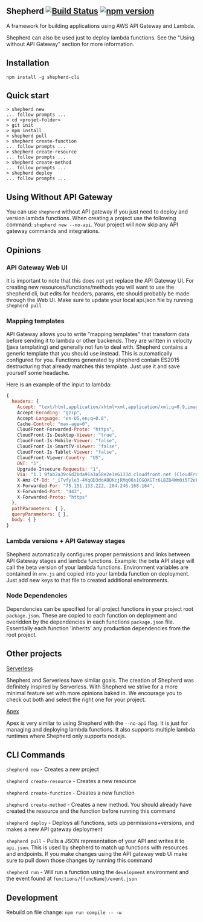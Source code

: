 ## Shepherd [![Build Status](https://travis-ci.org/bustlelabs/shepherd.svg?branch=master)](https://travis-ci.org/bustlelabs/shepherd) [![npm version](https://badge.fury.io/js/shepherd-cli.svg)](https://badge.fury.io/js/shepherd-cli)

A framework for building applications using AWS API Gateway and Lambda.

Shepherd can also be used just to deploy lambda functions. See the "Using without API Gateway" section for more information.

## Installation

`npm install -g shepherd-cli`

## Quick start

```
> shepherd new
... follow prompts ...
> cd <projet-folder>
> git init
> npm install
> shepherd pull
> shepherd create-function
... follow prompts ...
> shepherd create-resource
... follow prompts ...
> shepherd create-method
... follow prompts ...
> shepherd deploy
... follow prompts ...
```

## Using Without API Gateway

You can use `shepherd` without API gateway if you just need to deploy and version lambda functions. When creating a project use the following command: `shepherd new --no-api`. Your project will now skip any API gateway commands and integrations.

## Opinions

### API Gateway Web UI

It is important to note that this does not yet replace the API Gateway UI. For creating new resources/functions/methods you will want to use the shepherd cli, but edits for headers, params, etc should probably be made through the Web UI. Make sure to update your local api.json file by running `shepherd pull`

### Mapping templates

API Gateway allows you to write "mapping templates" that transform data before sending it to lambda or other backends. They are written in velocity (java templating) and generally not fun to deal with. Shepherd contains a generic template that you should use instead. This is automatically configured for you. Functions generated by shepherd contain ES2015 destructuring that already matches this template. Just use it and save yourself some headache.

Here is an example of the input to lambda:

``` js
{
  headers: {
    Accept: "text/html,application/xhtml+xml,application/xml;q=0.9,image/webp,*/*;q=0.8",
    Accept-Encoding: "gzip",
    Accept-Language: "en-US,en;q=0.8",
    Cache-Control: "max-age=0",
    CloudFront-Forwarded-Proto: "https",
    CloudFront-Is-Desktop-Viewer: "true",
    CloudFront-Is-Mobile-Viewer: "false",
    CloudFront-Is-SmartTV-Viewer: "false",
    CloudFront-Is-Tablet-Viewer: "false",
    CloudFront-Viewer-Country: "US",
    DNT: "1",
    Upgrade-Insecure-Requests: "1",
    Via: "1.1 9fab2a39c6d2bda91a3a58e2e1e6133d.cloudfront.net (CloudFront)",
    X-Amz-Cf-Id: "_iTvfyle3-4VqQD3doABOKcjRMq06s1CGQXGTr6LBZB4Wm0i5T2ebg==",
    X-Forwarded-For: "75.151.133.222, 204.246.168.164",
    X-Forwarded-Port: "443",
    X-Forwarded-Proto: "https"
  },
  pathParameters: { },
  queryParameters: { },
  body: { }
}
```

### Lambda versions + API Gateway stages

Shepherd automatically configures proper permissions and links between API Gateway stages and lambda functions. Example: the beta API stage will call the beta version of your lambda functions. Environment variables are contained in `env.js` and copied into your lambda function on deployment. Just add new keys to that file to created additional environments.

### Node Dependencies

Dependencies can be specified for all project functions in your project root `package.json`. These are copied to each function on deployment and overidden by the dependencies in each functions `package.json` file. Essentially each function 'inherits' any production dependencies from the root project.

## Other projects

[Serverless](https://github.com/serverless/serverless)

Shepherd and Serverless have similar goals. The creation of Shepherd was definitely inspired by Serverless. With Shepherd we strive for a more minimal feature set with more opinions baked in. We encourage you to check out both and select the right one for your project.

[Apex](https://github.com/apex/apex)

Apex is very similar to using Shepherd with the `--no-api` flag. It is just for managing and deploying lambda functions. It also supports multiple lambda runtimes where Shepherd only supports nodejs.

## CLI Commands

`shepherd new` - Creates a new project

`shepherd create-resource` - Creates a new resource

`shepherd create-function` - Creates a new function

`shepherd create-method` - Creates a new method. You should already have created the resource and the function before running this command

`shepherd deploy` - Deploys all functions, sets up permissions+versions, and makes a new API gateway deployment

`shepherd pull` - Pulls a JSON representation of your API and writes it to `api.json`. This is used by shepherd to match up functions with resources and endpoints. If you make changes using the API gateway web UI make sure to pull down those changes by running this command

`shepherd run` - Will run a function using the `development` environment and the event found at `functions/{funcName}/event.json`

## Development

Rebuild on file change: `npm run compile -- -w`
